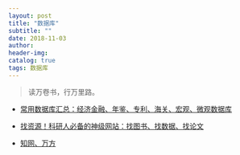 ```yaml
---
layout: post
title: "数据库"
subtitle: ""
date: 2018-11-03
author: 
header-img:
catalog: true
tags: 数据库
---
```


> 读万卷书，行万里路。

- [常用数据库汇总：经济金融、年鉴、专利、海关、宏观、微观数据库](http://bbs.pinggu.org/forum.php?mod=viewthread&tid=6692206&fromuid=2861280)

- [找资源！科研人必备的神级网站：找图书、找数据、找论文](http://bbs.pinggu.org/forum.php?mod=viewthread&tid=6725025&fromuid=2861280)

- [知网、万方](http://bbs.pinggu.org/thread-6722261-1-1.html)

